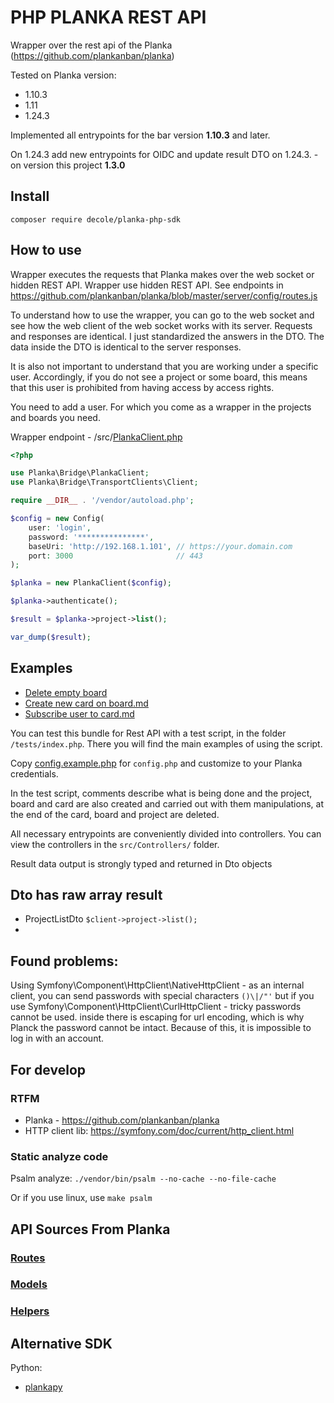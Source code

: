 # PHP PLANKA REST API

Wrapper over the rest api of the Planka (https://github.com/plankanban/planka)

Tested on Planka version: 
 - 1.10.3
 - 1.11
 - 1.24.3

Implemented all entrypoints for the bar version **1.10.3** and later.

On 1.24.3 add new entrypoints for OIDC and update result DTO on 1.24.3. - on version this project **1.3.0**


## Install

`composer require decole/planka-php-sdk`


## How to use

Wrapper executes the requests that Planka makes over the web socket or hidden REST API.
Wrapper use hidden REST API. See endpoints in https://github.com/plankanban/planka/blob/master/server/config/routes.js 

To understand how to use the wrapper, you can go to the web socket and see how the web client of the web socket 
works with its server. Requests and responses are identical. I just standardized the answers in the DTO. 
The data inside the DTO is identical to the server responses.

It is also not important to understand that you are working under a specific user. Accordingly, if you do not see 
a project or some board, this means that this user is prohibited from having access by access rights.

You need to add a user. For which you come as a wrapper in the projects and boards you need.


Wrapper endpoint - /src/[PlankaClient.php](src/PlankaClient.php)


```php
<?php

use Planka\Bridge\PlankaClient;
use Planka\Bridge\TransportClients\Client;

require __DIR__ . '/vendor/autoload.php';

$config = new Config(
    user: 'login',
    password: '***************',
    baseUri: 'http://192.168.1.101', // https://your.domain.com
    port: 3000                       // 443
);

$planka = new PlankaClient($config);

$planka->authenticate();

$result = $planka->project->list();

var_dump($result);
```


## Examples

- [Delete empty board](docs/DELETE_EMPTY_BOARD.md)
- [Create new card on board.md](docs/ADD_NEW_CARD_ON_BOARD.md)
- [Subscribe user to card.md](docs/SUBSCRIBE_MEMBERSHIP_TO_CARD.md)

You can test this bundle for Rest API with a test script, in the folder `/tests/index.php`. 
There you will find the main examples of using the script.

Copy [config.example.php](tests/config.example.php) for `config.php` and customize to your
Planka credentials.

In the test script, comments describe what is being done and the project, board and card are also created and carried 
out with them manipulations, at the end of the card, board and project are deleted.

All necessary entrypoints are conveniently divided into controllers. You can view the controllers 
in the `src/Controllers/` folder.

Result data output is strongly typed and returned in Dto objects

## Dto has raw array result

- ProjectListDto `$client->project->list();`
- 


## Found problems:

Using Symfony\Component\HttpClient\NativeHttpClient - as an internal client, you can send passwords with special characters `()\|/"'`
but if you use Symfony\Component\HttpClient\CurlHttpClient - tricky passwords cannot be used. inside there is escaping for url encoding, which is why Planck
the password cannot be intact. Because of this, it is impossible to log in with an account.


## For develop

### RTFM

- Planka - https://github.com/plankanban/planka
- HTTP client lib: https://symfony.com/doc/current/http_client.html


### Static analyze code
Psalm analyze: `./vendor/bin/psalm --no-cache --no-file-cache`

Or if you use linux, use `make psalm`

## API Sources From Planka

### [Routes](https://github.com/plankanban/planka/blob/master/server/config/routes.js)
### [Models](https://github.com/plankanban/planka/tree/master/server/api/models)
### [Helpers](https://github.com/plankanban/planka/tree/master/server/api/helpers)

## Alternative SDK

Python:
- [plankapy](https://github.com/hwelch-fle/plankapy/tree/master)
